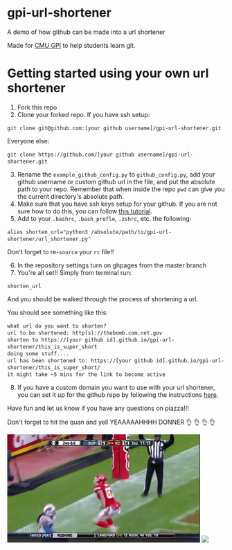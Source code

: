 # gpi-url-shortener
A demo of how github can be made into a url shortener

Made for [CMU GPI](http://cs.cmu.edu/~07131) to help students learn git.

# Getting started using your own url shortener

1. Fork this repo
2. Clone your forked repo.
If you have ssh setup:
```
git clone git@github.com:[your github username]/gpi-url-shortener.git
```
Everyone else:
```
git clone https://github.com/[your github username]/gpi-url-shortener.git
```

3. Rename the `example_github_config.py` to `github_config.py`, add your github username or custom github url in the file, and put the absolute path to your repo. Remember that when inside the repo `pwd` can give you the current directory's absolute path.
4. Make sure that you have ssh keys setup for your github. If you are not sure how to do this, you can follow [this tutorial](https://www.youtube.com/watch?v=H5qNpRGB7Qw).
5. Add to your `.bashrc`, `.bash_profle`, `.zshrc`, etc. the following:

```
alias shorten_url="python3 /absolute/path/to/gpi-url-shortener/url_shortener.py"
```
Don't forget to re-`source` your `rc` file!!

6. In the repository settings turn on ghpages from the master branch
7. You're all set!! Simply from terminal run:
```
shorten_url
```
And you should be walked through the process of shortening a url.

You should see something like this:

```
what url do you want to shorten?
url to be shortened: http(s)://thebomb.com.net.gov
shorten to https://[your github id].github.io/gpi-url-shortener/this_is_super_short
doing some stuff....
url has been shortened to: https://[your github id].github.io/gpi-url-shortener/this_is_super_short/
it might take ~5 mins for the link to become active
```

8. If you have a custom domain you want to use with your url shortener, you can set it up for the github repo by following the instructions [here](https://help.github.com/en/articles/using-a-custom-domain-with-github-pages).

Have fun and let us know if you have any questions on piazza!!!

Don't forget to hit the quan and yell YEAAAAAHHHH DONNER :ok_hand: :ok_hand: :ok_hand: :ok_hand:

![](hit-the-quan.gif) ![](donner.gif)
